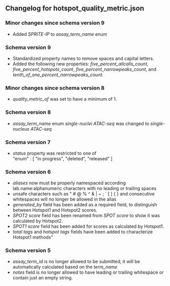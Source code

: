 ## Changelog for hotspot_quality_metric.json

### Minor changes since schema version 9
* Added *SPRITE-IP* to *assay_term_name* enum

### Schema version 9
* Standardized property names to remove spaces and capital letters.
* Added the following new properties: *five_percent_allcalls_count*, *five_percent_hotspots_count*, *five_percent_narrowpeaks_count*, and *tenth_of_one_percent_narrowpeaks_count*.

### Minor changes since schema version 8

* *quality_metric_of* was set to have a minimum of 1.

### Schema version 8

* *assay_term_name* enum *single-nuclei ATAC-seq* was changed to *single-nucleus ATAC-seq*

### Schema version 7

* *status* property was restricted to one of  
    "enum" : [
        "in progress",
        "deleted",
        "released"
    ]

### Schema version 6

* *aliases* now must be properly namespaced according lab.name:alphanumeric characters with no leading or trailing spaces
* unsafe characters such as " # @ % ^ & | ~ ; ` [ ] { } and consecutive whitespaces will no longer be allowed in the alias
* *generated_by* field has been added as a required field, to distinguish between Hotspot1 and Hotspot2 scores.
* *SPOT2 score* field has been renamed from *SPOT score* to show it was calculated by Hotspot2.
* *SPOT1 score* field has been added for scores as calculated by Hotspot1.
* *total tags* and *hotspot tags* fields have been added to characterize Hotspot1 methods"

### Schema version 5

* *assay_term_id* is no longer allowed to be submitted, it will be automatically calculated based on the *term_name*
* *notes* field is no longer allowed to have leading or trailing whitespace or contain just an empty string.
